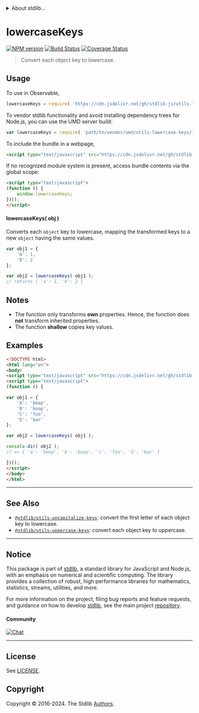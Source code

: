 <!--

@license Apache-2.0

Copyright (c) 2018 The Stdlib Authors.

Licensed under the Apache License, Version 2.0 (the "License");
you may not use this file except in compliance with the License.
You may obtain a copy of the License at

   http://www.apache.org/licenses/LICENSE-2.0

Unless required by applicable law or agreed to in writing, software
distributed under the License is distributed on an "AS IS" BASIS,
WITHOUT WARRANTIES OR CONDITIONS OF ANY KIND, either express or implied.
See the License for the specific language governing permissions and
limitations under the License.

-->


<details>
  <summary>
    About stdlib...
  </summary>
  <p>We believe in a future in which the web is a preferred environment for numerical computation. To help realize this future, we've built stdlib. stdlib is a standard library, with an emphasis on numerical and scientific computation, written in JavaScript (and C) for execution in browsers and in Node.js.</p>
  <p>The library is fully decomposable, being architected in such a way that you can swap out and mix and match APIs and functionality to cater to your exact preferences and use cases.</p>
  <p>When you use stdlib, you can be absolutely certain that you are using the most thorough, rigorous, well-written, studied, documented, tested, measured, and high-quality code out there.</p>
  <p>To join us in bringing numerical computing to the web, get started by checking us out on <a href="https://github.com/stdlib-js/stdlib">GitHub</a>, and please consider <a href="https://opencollective.com/stdlib">financially supporting stdlib</a>. We greatly appreciate your continued support!</p>
</details>

# lowercaseKeys

[![NPM version][npm-image]][npm-url] [![Build Status][test-image]][test-url] [![Coverage Status][coverage-image]][coverage-url] <!-- [![dependencies][dependencies-image]][dependencies-url] -->

> Convert each object key to lowercase.

<!-- Section to include introductory text. Make sure to keep an empty line after the intro `section` element and another before the `/section` close. -->

<section class="intro">

</section>

<!-- /.intro -->

<!-- Package usage documentation. -->



<section class="usage">

## Usage

To use in Observable,

```javascript
lowercaseKeys = require( 'https://cdn.jsdelivr.net/gh/stdlib-js/utils-lowercase-keys@v0.2.2-umd/browser.js' )
```

To vendor stdlib functionality and avoid installing dependency trees for Node.js, you can use the UMD server build:

```javascript
var lowercaseKeys = require( 'path/to/vendor/umd/utils-lowercase-keys/index.js' )
```

To include the bundle in a webpage,

```html
<script type="text/javascript" src="https://cdn.jsdelivr.net/gh/stdlib-js/utils-lowercase-keys@v0.2.2-umd/browser.js"></script>
```

If no recognized module system is present, access bundle contents via the global scope:

```html
<script type="text/javascript">
(function () {
    window.lowercaseKeys;
})();
</script>
```

#### lowercaseKeys( obj )

Converts each `object` key to lowercase, mapping the transformed keys to a new `object` having the same values.

```javascript
var obj1 = {
    'A': 1,
    'B': 2
};

var obj2 = lowercaseKeys( obj1 );
// returns { 'a': 1, 'b': 2 }
```

</section>

<!-- /.usage -->

<!-- Package usage notes. Make sure to keep an empty line after the `section` element and another before the `/section` close. -->

<section class="notes">

## Notes

-   The function only transforms **own** properties. Hence, the function does **not** transform inherited properties.
-   The function **shallow** copies key values.

</section>

<!-- /.notes -->

<!-- Package usage examples. -->

<section class="examples">

## Examples

<!-- eslint no-undef: "error" -->

```html
<!DOCTYPE html>
<html lang="en">
<body>
<script type="text/javascript" src="https://cdn.jsdelivr.net/gh/stdlib-js/utils-lowercase-keys@v0.2.2-umd/browser.js"></script>
<script type="text/javascript">
(function () {

var obj1 = {
    'A': 'beep',
    'B': 'boop',
    'C': 'foo',
    'D': 'bar'
};

var obj2 = lowercaseKeys( obj1 );

console.dir( obj2 );
// => { 'a': 'beep', 'b': 'boop', 'c': 'foo', 'd': 'bar' }

})();
</script>
</body>
</html>
```

</section>

<!-- /.examples -->

<!-- Section to include cited references. If references are included, add a horizontal rule *before* the section. Make sure to keep an empty line after the `section` element and another before the `/section` close. -->

<section class="references">

</section>

<!-- /.references -->

<!-- Section for related `stdlib` packages. Do not manually edit this section, as it is automatically populated. -->

<section class="related">

* * *

## See Also

-   <span class="package-name">[`@stdlib/utils-uncapitalize-keys`][@stdlib/utils/uncapitalize-keys]</span><span class="delimiter">: </span><span class="description">convert the first letter of each object key to lowercase.</span>
-   <span class="package-name">[`@stdlib/utils-uppercase-keys`][@stdlib/utils/uppercase-keys]</span><span class="delimiter">: </span><span class="description">convert each object key to uppercase.</span>

</section>

<!-- /.related -->

<!-- Section for all links. Make sure to keep an empty line after the `section` element and another before the `/section` close. -->


<section class="main-repo" >

* * *

## Notice

This package is part of [stdlib][stdlib], a standard library for JavaScript and Node.js, with an emphasis on numerical and scientific computing. The library provides a collection of robust, high performance libraries for mathematics, statistics, streams, utilities, and more.

For more information on the project, filing bug reports and feature requests, and guidance on how to develop [stdlib][stdlib], see the main project [repository][stdlib].

#### Community

[![Chat][chat-image]][chat-url]

---

## License

See [LICENSE][stdlib-license].


## Copyright

Copyright &copy; 2016-2024. The Stdlib [Authors][stdlib-authors].

</section>

<!-- /.stdlib -->

<!-- Section for all links. Make sure to keep an empty line after the `section` element and another before the `/section` close. -->

<section class="links">

[npm-image]: http://img.shields.io/npm/v/@stdlib/utils-lowercase-keys.svg
[npm-url]: https://npmjs.org/package/@stdlib/utils-lowercase-keys

[test-image]: https://github.com/stdlib-js/utils-lowercase-keys/actions/workflows/test.yml/badge.svg?branch=v0.2.2
[test-url]: https://github.com/stdlib-js/utils-lowercase-keys/actions/workflows/test.yml?query=branch:v0.2.2

[coverage-image]: https://img.shields.io/codecov/c/github/stdlib-js/utils-lowercase-keys/main.svg
[coverage-url]: https://codecov.io/github/stdlib-js/utils-lowercase-keys?branch=main

<!--

[dependencies-image]: https://img.shields.io/david/stdlib-js/utils-lowercase-keys.svg
[dependencies-url]: https://david-dm.org/stdlib-js/utils-lowercase-keys/main

-->

[chat-image]: https://img.shields.io/gitter/room/stdlib-js/stdlib.svg
[chat-url]: https://app.gitter.im/#/room/#stdlib-js_stdlib:gitter.im

[stdlib]: https://github.com/stdlib-js/stdlib

[stdlib-authors]: https://github.com/stdlib-js/stdlib/graphs/contributors

[umd]: https://github.com/umdjs/umd
[es-module]: https://developer.mozilla.org/en-US/docs/Web/JavaScript/Guide/Modules

[deno-url]: https://github.com/stdlib-js/utils-lowercase-keys/tree/deno
[deno-readme]: https://github.com/stdlib-js/utils-lowercase-keys/blob/deno/README.md
[umd-url]: https://github.com/stdlib-js/utils-lowercase-keys/tree/umd
[umd-readme]: https://github.com/stdlib-js/utils-lowercase-keys/blob/umd/README.md
[esm-url]: https://github.com/stdlib-js/utils-lowercase-keys/tree/esm
[esm-readme]: https://github.com/stdlib-js/utils-lowercase-keys/blob/esm/README.md
[branches-url]: https://github.com/stdlib-js/utils-lowercase-keys/blob/main/branches.md

[stdlib-license]: https://raw.githubusercontent.com/stdlib-js/utils-lowercase-keys/main/LICENSE

<!-- <related-links> -->

[@stdlib/utils/uncapitalize-keys]: https://github.com/stdlib-js/utils-uncapitalize-keys/tree/umd

[@stdlib/utils/uppercase-keys]: https://github.com/stdlib-js/utils-uppercase-keys/tree/umd

<!-- </related-links> -->

</section>

<!-- /.links -->
